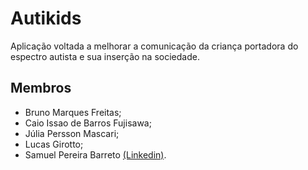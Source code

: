 # **Autikids**
Aplicação voltada a melhorar a comunicação da criança portadora do espectro autista e sua inserção na sociedade.

## **Membros**
* Bruno Marques Freitas;
* Caio Issao de Barros Fujisawa;
* Júlia Persson Mascari;
* Lucas Girotto;
* Samuel Pereira Barreto [(Linkedin)](https://www.linkedin.com/in/sampbrt/).
